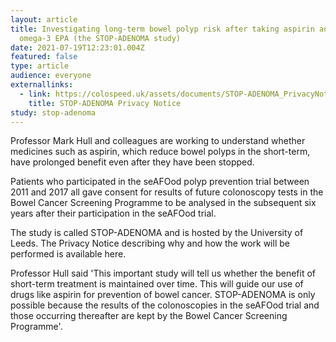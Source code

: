 ```yaml
---
layout: article
title: Investigating long-term bowel polyp risk after taking aspirin and/or
  omega-3 EPA (the STOP-ADENOMA study)
date: 2021-07-19T12:23:01.004Z
featured: false
type: article
audience: everyone
externallinks:
  - link: https://colospeed.uk/assets/documents/STOP-ADENOMA_PrivacyNotice.pdf
    title: STOP-ADENOMA Privacy Notice
study: stop-adenoma
---
```

Professor Mark Hull and colleagues are working to understand whether medicines such as aspirin, which reduce bowel polyps in the short-term, have prolonged benefit even after they have been stopped. 

Patients who participated in the seAFOod polyp prevention trial between 2011 and 2017 all gave consent for results of future colonoscopy tests in the Bowel Cancer Screening Programme to be analysed in the subsequent six years after their participation in the seAFOod trial.

The study is called STOP-ADENOMA and is hosted by the University of Leeds. The Privacy Notice describing why and how the work will be performed is available here.

Professor Hull said 'This important study will tell us whether the benefit of short-term treatment is maintained over time. This will guide our use of drugs like aspirin for prevention of bowel cancer. STOP-ADENOMA is only possible because the results of the colonoscopies in the seAFOod trial and those occurring thereafter are kept by the Bowel Cancer Screening Programme'.